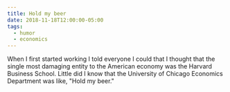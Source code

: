 ```yaml
---
title: Hold my beer
date: 2018-11-18T12:00:00-05:00
tags:
  - humor
  - economics
---
```


When I first started working I told everyone I could that I thought that the
single most damaging entity to the American economy was the Harvard Business
School. Little did I know that the University of Chicago Economics Department
was like, "Hold my beer."

<a href="https://brid.gy/publish/twitter"></a>

